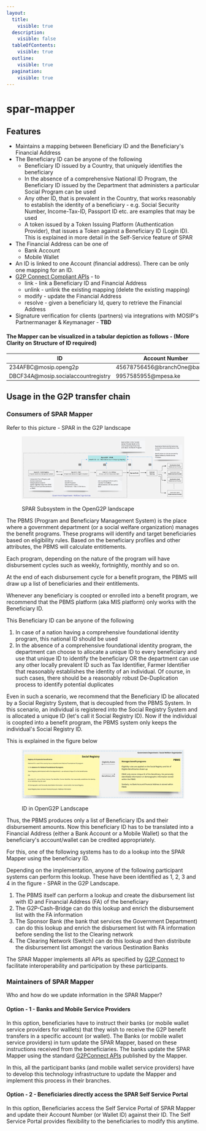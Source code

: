 ```yaml
---
layout:
  title:
    visible: true
  description:
    visible: false
  tableOfContents:
    visible: true
  outline:
    visible: true
  pagination:
    visible: true
---
```


# spar-mapper

## Features

* Maintains a mapping between Beneficiary ID and the Beneficiary's Financial Address
* The Beneficiary ID can be anyone of the following
  * Beneficiary ID issued by a Country, that uniquely identifies the beneficiary
  * In the absence of a comprehensive National ID Program, the Beneficiary ID issued by the Department that administers a particular Social Program can be used
  * Any other ID, that is prevalent in the Country, that works reasonably to establish the identity of a beneficiary - e.g. Social Security Number, Income-Tax-ID, Passport ID etc. are examples that may be used
  * A token issued by a Token Issuing Platform (Authentication Provider), that issues a Token against a Beneficiary ID (Login ID). This is explained in more detail in the Self-Service feature of SPAR
* The Financial Address can be one of
  * Bank Account&#x20;
  * Mobile Wallet
* An ID is linked to one Account (financial address). There can be only one mapping for an ID.
* [G2P Connect Compliant APIs](https://g2pconnect.cdpi.dev/protocol/interfaces/beneficiary-management/mapper-specs) - to
  * link - link a Beneficiary ID and Financial Address
  * unlink - unlink the existing mapping (delete the existing mapping)
  * modify - update the Financial Address&#x20;
  * resolve - given a beneficiary Id, query to retrieve the Financial Address
* Signature verification for clients (partners)  via integrations with MOSIP's Partnermanager & Keymanager - **TBD**

#### The Mapper can be visualized in a tabular depiction as follows - (More Clarity on Structure of ID required)

<table><thead><tr><th width="352.5">ID</th><th>Account Number</th></tr></thead><tbody><tr><td>234AFBC@mosip.openg2p</td><td>45678756456@branchOne@bankOne</td></tr><tr><td>DBCF34A@mosip.socialaccountregistry</td><td>9957585955@mpesa.ke</td></tr></tbody></table>

## Usage in the G2P transfer chain&#x20;

### Consumers of SPAR Mapper

Refer to this picture - SPAR in the G2P landscape

<figure><img src="../../.gitbook/assets/Gitbook-SPAR-Landscape.jpg" alt=""><figcaption><p>SPAR Subsystem in the OpenG2P landscape</p></figcaption></figure>

The PBMS (Program and Beneficiary Management System) is the place where a government department (or a social welfare organization) manages the benefit programs. These programs will identify and target beneficiaries based on eligibility rules. Based on the beneficiary profiles and other attributes, the PBMS will calculate entitlements.

Each program, depending on the nature of the program will have disbursement cycles such as weekly, fortnightly, monthly and so on.

At the end of each disbursement cycle for a benefit program, the PBMS will draw up a list of beneficiaries and their entitlements.&#x20;

Whenever any beneficiary is coopted or enrolled into a benefit program, we recommend that the PBMS platform (aka MIS platform) only works with the Beneficiary ID.

This Beneficiary ID can be anyone of the following

1. In case of a nation having a comprehensive foundational identity program, this national ID should be used
2. In the absence of a comprehensive foundational identity program, the department can choose to allocate a unique ID to every beneficiary and use that unique ID to identify the beneficiary OR the department can use any other locally prevalent ID such as Tax Identifier, Farmer Identifier that reasonably establishes the identity of an individual. Of course, in such cases, there should be a reasonably robust De-Duplication process to identify potential duplicates

Even in such a scenario, we recommend that the Beneficiary ID be allocated by a Social Registry System, that is decoupled from the PBMS System. In this scenario, an individual is registered into the Social Registry System and is allocated a unique ID (let's call it Social Registry ID). Now if the individual is coopted into a benefit program, the PBMS system only keeps the individual's Social Registry ID.

This is explained in the figure below

<figure><img src="../../.gitbook/assets/Gitbook-ID-in-OpenG2P.jpg" alt=""><figcaption><p>ID in OpenG2P Landscape</p></figcaption></figure>

Thus, the PBMS produces only a list of Beneficiary IDs and their disbursement amounts. Now this beneficiary ID has to be translated into a Financial Address (either a Bank Account or a Mobile Wallet) so that the beneficiary's account/wallet can be credited appropriately.

For this, one of the following systems has to do a lookup into the SPAR Mapper using the beneficiary ID.&#x20;

Depending on the implementation, anyone of the following participant systems can perform this lookup. These have been identified as 1, 2, 3 and 4 in the figure - SPAR in the G2P Landscape.

1. The PBMS itself can perform a lookup and create the disbursement list with ID and Financial Address (FA) of the beneficiary
2. The G2P-Cash-Bridge can do this lookup and enrich the disbursement list with the FA information
3. The Sponsor Bank (the bank that services the Government Department) can do this lookup and enrich the disbursement list with FA information before sending the list to the Clearing network
4. The Clearing Network (Switch) can do this lookup and then distribute the disbursement list amongst the various Destination Banks

The SPAR Mapper implements all APIs as specified by [G2P Connect](https://g2p-connect.github.io/specs/release/html/mapper\_core\_api\_v1.0.0.html) to facilitate interoperability and participation by these participants.&#x20;

### Maintainers of SPAR Mapper

Who and how do we update information in the SPAR Mapper?

#### Option - 1 - Banks and Mobile Service Providers

In this option, beneficiaries have to instruct their banks (or mobile wallet service providers for walllets) that they wish to receive the G2P benefit transfers in a specific account (or wallet). The Banks (or mobile wallet service providers) in turn update the SPAR Mapper, based on these instructions received from the beneficiaries. The banks update the SPAR Mapper using the standard [G2PConnect APIs](https://g2p-connect.github.io/specs/release/html/mapper\_core\_api\_v1.0.0.html) published by the Mapper.&#x20;

In this, all the participant banks (and mobile wallet service providers) have to develop this technology infrastructure to update the Mapper and implement this process in their branches.

#### Option - 2 - Beneficiaries directly access the SPAR Self Service Portal

In this option, Beneficiaries access the Self Service Portal of SPAR Mapper and update their Account Number (or Wallet ID) against their ID. The Self Service Portal provides flexibility to the beneficiaries to modify this anytime.
